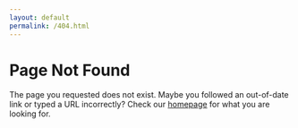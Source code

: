 ```yaml
---
layout: default
permalink: /404.html
---
```


# Page Not Found

The page you requested does not exist. Maybe you followed an out-of-date link or typed a URL incorrectly? Check our [homepage](/) for what you are looking for.
